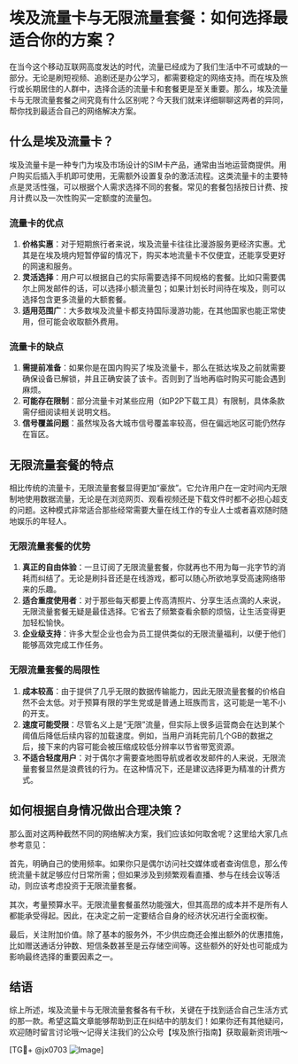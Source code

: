 # 埃及流量卡与无限流量套餐：如何选择最适合你的方案？

在当今这个移动互联网高度发达的时代，流量已经成为了我们生活中不可或缺的一部分。无论是刷短视频、追剧还是办公学习，都需要稳定的网络支持。而在埃及旅行或长期居住的人群中，选择合适的流量卡和套餐更是至关重要。那么，埃及流量卡与无限流量套餐之间究竟有什么区别呢？今天我们就来详细聊聊这两者的异同，帮你找到最适合自己的网络解决方案。

## 什么是埃及流量卡？

埃及流量卡是一种专门为埃及市场设计的SIM卡产品，通常由当地运营商提供。用户购买后插入手机即可使用，无需额外设置复杂的激活流程。这类流量卡的主要特点是灵活性强，可以根据个人需求选择不同的套餐。常见的套餐包括按日计费、按月计费以及一次性购买一定额度的流量包。

### 流量卡的优点

1. **价格实惠**：对于短期旅行者来说，埃及流量卡往往比漫游服务更经济实惠。尤其是在埃及境内短暂停留的情况下，购买本地流量卡不仅便宜，还能享受更好的网速和服务。
2. **灵活选择**：用户可以根据自己的实际需要选择不同规格的套餐。比如只需要偶尔上网发邮件的话，可以选择小额流量包；如果计划长时间待在埃及，则可以选择包含更多流量的大额套餐。
3. **适用范围广**：大多数埃及流量卡都支持国际漫游功能，在其他国家也能正常使用，但可能会收取额外费用。

### 流量卡的缺点

1. **需提前准备**：如果你是在国内购买了埃及流量卡，那么在抵达埃及之前就需要确保设备已解锁，并且正确安装了该卡。否则到了当地再临时购买可能会遇到麻烦。
2. **可能存在限制**：部分流量卡对某些应用（如P2P下载工具）有限制，具体条款需仔细阅读相关说明文档。
3. **信号覆盖问题**：虽然埃及各大城市信号覆盖率较高，但在偏远地区可能仍然存在盲区。

## 无限流量套餐的特点

相比传统的流量卡，无限流量套餐显得更加“豪放”。它允许用户在一定时间内无限制地使用数据流量，无论是在浏览网页、观看视频还是下载文件时都不必担心超支的问题。这种模式非常适合那些经常需要大量在线工作的专业人士或者喜欢随时随地娱乐的年轻人。

### 无限流量套餐的优势

1. **真正的自由体验**：一旦订阅了无限流量套餐，你就再也不用为每一兆字节的消耗而纠结了。无论是刷抖音还是在线游戏，都可以随心所欲地享受高速网络带来的乐趣。
2. **适合重度使用者**：对于那些每天都要上传高清照片、分享生活点滴的人来说，无限流量套餐无疑是最佳选择。它省去了频繁查看余额的烦恼，让生活变得更加轻松愉快。
3. **企业级支持**：许多大型企业也会为员工提供类似的无限流量福利，以便于他们能够高效完成工作任务。

### 无限流量套餐的局限性

1. **成本较高**：由于提供了几乎无限的数据传输能力，因此无限流量套餐的价格自然不会太低。对于预算有限的学生党或是普通上班族而言，这可能是一笔不小的开支。
2. **速度可能受限**：尽管名义上是“无限”流量，但实际上很多运营商会在达到某个阈值后降低后续内容的加载速度。例如，当用户消耗完前几个GB的数据之后，接下来的内容可能会被压缩成较低分辨率以节省带宽资源。
3. **不适合轻度用户**：对于偶尔才需要查地图导航或者收发邮件的人来说，无限流量套餐显然是浪费钱的行为。在这种情况下，还是建议选择更为精准的计费方式。

## 如何根据自身情况做出合理决策？

那么面对这两种截然不同的网络解决方案，我们应该如何取舍呢？这里给大家几点参考意见：

首先，明确自己的使用频率。如果你只是偶尔访问社交媒体或者查询信息，那么传统流量卡就足够应付日常所需；但如果涉及到频繁观看直播、参与在线会议等活动，则应该考虑投资于无限流量套餐。

其次，考量预算水平。无限流量套餐虽然功能强大，但其高昂的成本并不是所有人都能承受得起。因此，在决定之前一定要结合自身的经济状况进行全面权衡。

最后，关注附加价值。除了基本的服务外，不少供应商还会推出额外的优惠措施，比如赠送通话分钟数、短信条数甚至是云存储空间等。这些额外的好处也可能成为影响最终选择的重要因素之一。

## 结语

综上所述，埃及流量卡与无限流量套餐各有千秋，关键在于找到适合自己生活方式的那一款。希望这篇文章能够帮助到正在纠结中的朋友们！如果你还有其他疑问，欢迎随时留言讨论哦～记得关注我们的公众号【埃及旅行指南】获取最新资讯哦～

[TG💪+ @jx0703 ![Image](https://github.com/user-attachments/assets/dbca1d08-cadb-493c-b0ec-ad6f7a83f270)]